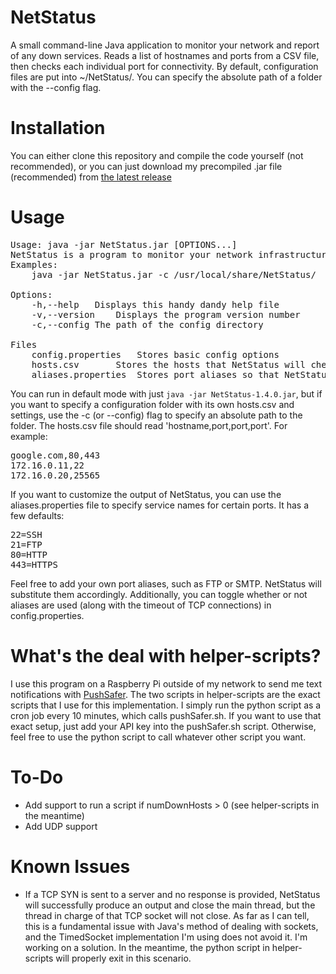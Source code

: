 # NetStatus
A small command-line Java application to monitor your network and report of any down services.
Reads a list of hostnames and ports from a CSV file, then checks each individual port for connectivity.
By default, configuration files are put into ~/NetStatus/. You can specify the absolute path of a folder with the --config flag.

# Installation
You can either clone this repository and compile the code yourself (not recommended), or you can just download my precompiled .jar file (recommended) from [the latest release](https://github.com/TheFuzzyFish/NetStatus/releases)

# Usage
<pre>
Usage: java -jar NetStatus.jar [OPTIONS...]
NetStatus is a program to monitor your network infrastructure and help notify you when there's a problem.
Examples:
	java -jar NetStatus.jar -c /usr/local/share/NetStatus/

Options:
	-h,--help	Displays this handy dandy help file
	-v,--version	Displays the program version number
	-c,--config	The path of the config directory

Files
	config.properties	Stores basic config options
	hosts.csv		Stores the hosts that NetStatus will check in 'hostname,port,port,port' format
	aliases.properties	Stores port aliases so that NetStatus will tell you what the service is instead of just the port number
</pre>

You can run in default mode with just `java -jar NetStatus-1.4.0.jar`, but if you want to specify a configuration folder with its own hosts.csv and settings, use the -c (or --config) flag to specify an absolute path to the folder.
The hosts.csv file should read 'hostname,port,port,port'. For example:
<pre>
google.com,80,443
172.16.0.11,22
172.16.0.20,25565
</pre>

If you want to customize the output of NetStatus, you can use the aliases.properties file to specify service names for certain ports. It has a few defaults:
<pre>
22=SSH
21=FTP
80=HTTP
443=HTTPS
</pre>
Feel free to add your own port aliases, such as FTP or SMTP. NetStatus will substitute them accordingly.
Additionally, you can toggle whether or not aliases are used (along with the timeout of TCP connections) in config.properties.

# What's the deal with helper-scripts?
I use this program on a Raspberry Pi outside of my network to send me text notifications with [PushSafer](https://www.pushsafer.com/). The two scripts in helper-scripts are the exact scripts that I use for this implementation. I simply run the python script as a cron job every 10 minutes, which calls pushSafer.sh. If you want to use that exact setup, just add your API key into the pushSafer.sh script. Otherwise, feel free to use the python script to call whatever other script you want.

# To-Do
 - Add support to run a script if numDownHosts > 0 (see helper-scripts in the meantime)
 - Add UDP support
 
 # Known Issues
 - If a TCP SYN is sent to a server and no response is provided, NetStatus will successfully produce an output and close the main thread, but the thread in charge of that TCP socket will not close. As far as I can tell, this is a fundamental issue with Java's method of dealing with sockets, and the TimedSocket implementation I'm using does not avoid it. I'm working on a solution. In the meantime, the python script in helper-scripts will properly exit in this scenario.
